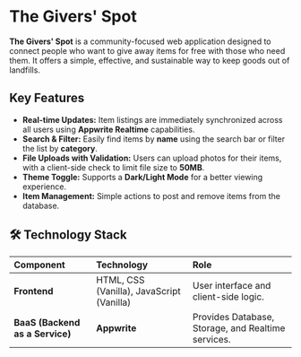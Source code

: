 # The Givers' Spot 

**The Givers' Spot** is a community-focused web application designed to connect people who want to give away items for free with those who need them. It offers a simple, effective, and sustainable way to keep goods out of landfills.

## Key Features

* **Real-time Updates:** Item listings are immediately synchronized across all users using **Appwrite Realtime** capabilities.
* **Search & Filter:** Easily find items by **name** using the search bar or filter the list by **category**.
* **File Uploads with Validation:** Users can upload photos for their items, with a client-side check to limit file size to **50MB**.
* **Theme Toggle:** Supports a **Dark/Light Mode** for a better viewing experience.
* **Item Management:** Simple actions to post and remove items from the database.

## 🛠️ Technology Stack

| Component | Technology | Role |
| :--- | :--- | :--- |
| **Frontend** | HTML, CSS (Vanilla), JavaScript (Vanilla) | User interface and client-side logic. |
| **BaaS (Backend as a Service)** | **Appwrite** | Provides Database, Storage, and Realtime services. |
